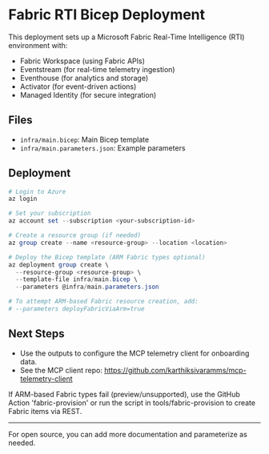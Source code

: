 # Fabric RTI Bicep Deployment

This deployment sets up a Microsoft Fabric Real-Time Intelligence (RTI) environment with:
- Fabric Workspace (using Fabric APIs)
- Eventstream (for real-time telemetry ingestion)
- Eventhouse (for analytics and storage)
- Activator (for event-driven actions)
- Managed Identity (for secure integration)

## Files
- `infra/main.bicep`: Main Bicep template
- `infra/main.parameters.json`: Example parameters

## Deployment

```powershell
# Login to Azure
az login

# Set your subscription
az account set --subscription <your-subscription-id>

# Create a resource group (if needed)
az group create --name <resource-group> --location <location>

# Deploy the Bicep template (ARM Fabric types optional)
az deployment group create \
  --resource-group <resource-group> \
  --template-file infra/main.bicep \
  --parameters @infra/main.parameters.json

# To attempt ARM-based Fabric resource creation, add:
# --parameters deployFabricViaArm=true
```

## Next Steps
- Use the outputs to configure the MCP telemetry client for onboarding data.
- See the MCP client repo: https://github.com/karthiksivaramms/mcp-telemetry-client

If ARM-based Fabric types fail (preview/unsupported), use the GitHub Action 'fabric-provision' or run the script in tools/fabric-provision to create Fabric items via REST.

---

For open source, you can add more documentation and parameterize as needed.
